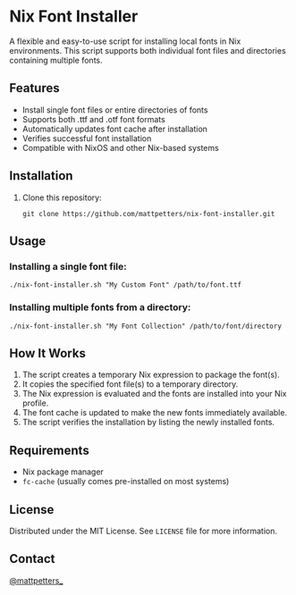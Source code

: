 # Nix Font Installer

A flexible and easy-to-use script for installing local fonts in Nix environments. This script supports both individual font files and directories containing multiple fonts.

## Features

- Install single font files or entire directories of fonts
- Supports both .ttf and .otf font formats
- Automatically updates font cache after installation
- Verifies successful font installation
- Compatible with NixOS and other Nix-based systems

## Installation

1. Clone this repository:
   ```
   git clone https://github.com/mattpetters/nix-font-installer.git
   ```

## Usage

### Installing a single font file:

```
./nix-font-installer.sh "My Custom Font" /path/to/font.ttf
```

### Installing multiple fonts from a directory:

```
./nix-font-installer.sh "My Font Collection" /path/to/font/directory
```

## How It Works

1. The script creates a temporary Nix expression to package the font(s).
2. It copies the specified font file(s) to a temporary directory.
3. The Nix expression is evaluated and the fonts are installed into your Nix profile.
4. The font cache is updated to make the new fonts immediately available.
5. The script verifies the installation by listing the newly installed fonts.

## Requirements

- Nix package manager
- `fc-cache` (usually comes pre-installed on most systems)

## License

Distributed under the MIT License. See `LICENSE` file for more information.


## Contact

[@mattpetters_](https://x.com/mattpetters_)

